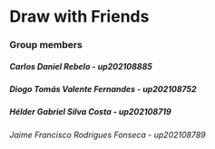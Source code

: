 <h1>Draw with Friends</h1>

<h3>Group members</h3>
<h5>Carlos Daniel Rebelo - up202108885</h4>
<h5>Diogo Tomás Valente Fernandes - up202108752</h4>
<h5>Hélder Gabriel Silva Costa - up202108719</h4>
<h6>Jaime Francisco Rodrigues Fonseca - up202108789</h6>
